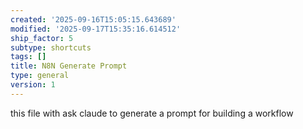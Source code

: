 ```yaml
---
created: '2025-09-16T15:05:15.643689'
modified: '2025-09-17T15:35:16.614512'
ship_factor: 5
subtype: shortcuts
tags: []
title: N8N Generate Prompt
type: general
version: 1
---
```


this file with ask claude to generate a prompt for building a workflow